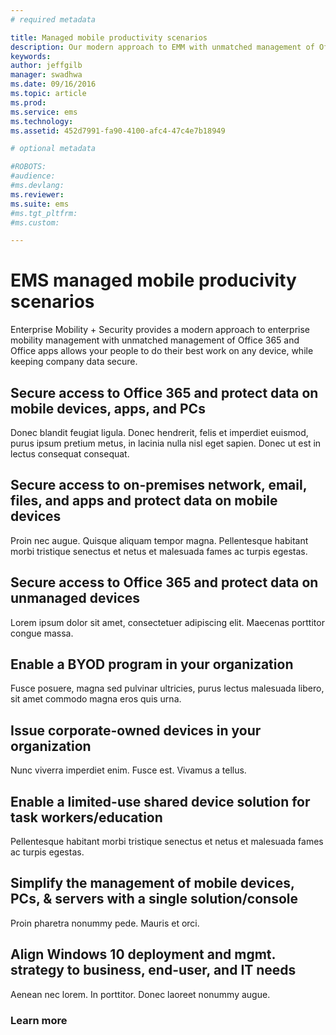```yaml
---
# required metadata

title: Managed mobile productivity scenarios
description: Our modern approach to EMM with unmatched management of Office 365 and Office apps allows your people to do their best work on any device, while keeping company data secure.
keywords:
author: jeffgilb
manager: swadhwa
ms.date: 09/16/2016
ms.topic: article
ms.prod:
ms.service: ems
ms.technology:
ms.assetid: 452d7991-fa90-4100-afc4-47c4e7b18949

# optional metadata

#ROBOTS:
#audience:
#ms.devlang:
ms.reviewer:
ms.suite: ems
#ms.tgt_pltfrm:
#ms.custom:

---
```


# EMS managed mobile producivity scenarios
Enterprise Mobility + Security provides a modern approach to enterprise mobility management with unmatched management of Office 365 and Office apps allows your people to do their best work on any device, while keeping company data secure.

## Secure access to Office 365 and protect data on mobile devices, apps, and PCs
Donec blandit feugiat ligula. Donec hendrerit, felis et imperdiet euismod, purus ipsum pretium metus, in lacinia nulla nisl eget sapien. Donec ut est in lectus consequat consequat.

## Secure access to on-premises network, email, files, and apps and protect data on mobile devices
Proin nec augue. Quisque aliquam tempor magna. Pellentesque habitant morbi tristique senectus et netus et malesuada fames ac turpis egestas.

## Secure access to Office 365 and protect data on unmanaged devices
Lorem ipsum dolor sit amet, consectetuer adipiscing elit. Maecenas porttitor congue massa.

## Enable a BYOD program in your organization
Fusce posuere, magna sed pulvinar ultricies, purus lectus malesuada libero, sit amet commodo magna eros quis urna.

## Issue corporate-owned devices in your organization
Nunc viverra imperdiet enim. Fusce est. Vivamus a tellus.

## Enable a limited-use shared device solution for task workers/education
Pellentesque habitant morbi tristique senectus et netus et malesuada fames ac turpis egestas.

## Simplify the management of mobile devices, PCs, & servers with a single solution/console
Proin pharetra nonummy pede. Mauris et orci.

## Align Windows 10 deployment and mgmt. strategy to business, end-user, and IT needs
Aenean nec lorem. In porttitor. Donec laoreet nonummy augue.

### Learn more
